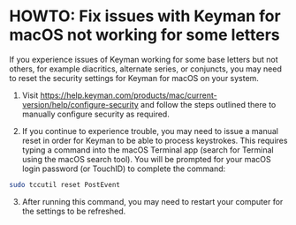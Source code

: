 # HOWTO: Fix issues with Keyman for macOS not working for some letters

If you experience issues of Keyman working for some base letters but not others,
for example diacritics, alternate series, or conjuncts, you may need to reset the
security settings for Keyman for macOS on your system.

1. Visit https://help.keyman.com/products/mac/current-version/help/configure-security and
follow the steps outlined there to manually configure security as required.

2. If you continue to experience trouble, you may need to issue a manual reset in order
for Keyman to be able to process keystrokes. This requires typing a command into the macOS
Terminal app (search for Terminal using the macOS search tool). You will be prompted for
your macOS login password (or TouchID) to complete the command:

```bash
sudo tccutil reset PostEvent
```

3. After running this command, you may need to restart your computer for the settings to be
refreshed.
